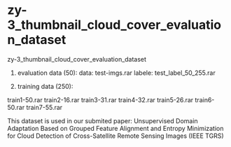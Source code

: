 # zy-3_thumbnail_cloud_cover_evaluation_dataset
zy-3_thumbnail_cloud_cover_evaluation_dataset

1. evaluation data (50):
data: test-imgs.rar
labele: test_label_50_255.rar

2. training data (250):

train1-50.rar
train2-16.rar
train3-31.rar
train4-32.rar
train5-26.rar
train6-50.rar
train7-55.rar

This dataset is used in our submited paper: Unsupervised Domain Adaptation Based on Grouped Feature Alignment and Entropy Minimization for Cloud Detection of Cross-Satellite Remote Sensing Images (IEEE TGRS)
